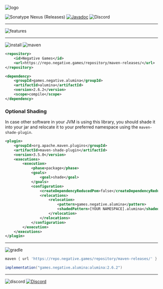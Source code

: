 ![logo](assets/alumina.png)


![Sonatype Nexus (Releases)](https://img.shields.io/nexus/r/games.negative.alumina/alumina?server=https%3A%2F%2Frepo.negative.games&nexusVersion=3&logo=sonatype&label=version)
[![Javadoc](https://img.shields.io/badge/JavaDoc-Online-green)](https://jd.alumina.dev) ![Discord](https://img.shields.io/discord/822346437240815656?logo=discord&label=discord)

***
![features](assets/Features.png)
***
![install](assets/Installation%20Details.png)
![maven](assets/Maven.png)
```xml
<repository>
    <id>Negative Games</id>
    <url>https://repo.negative.games/repository/maven-releases/</url>
</repository>
```
```xml
<dependency>
    <groupId>games.negative.alumina</groupId>
    <artifactId>alumina</artifactId>
    <version>2.6.2</version>
    <scope>compile</scope>
</dependency>
```

### Optional Shading
In case other software in your JVM is using this library, you should shade it into your jar and relocate it to your preferred namespace using the `maven-shade-plugin`.
```xml
<plugin>
    <groupId>org.apache.maven.plugins</groupId>
    <artifactId>maven-shade-plugin</artifactId>
    <version>3.5.0</version>
    <executions>
        <execution>
            <phase>package</phase>
            <goals>
                <goal>shade</goal>
            </goals>
            <configuration>
                <createDependencyReducedPom>false</createDependencyReducedPom>
                <relocations>
                    <relocation>
                        <pattern>games.negative.alumina</pattern>
                        <shadedPattern>[YOUR NAMESPACE].alumina</shadedPattern>
                    </relocation>
                </relocations>
            </configuration>
        </execution>
    </executions>
</plugin>
```
***
![gradle](assets/Gradle.png)
```groovy
maven { url 'https://repo.negative.games/repository/maven-releases/' }
```
```groovy
implementation("games.negative.alumina:alumina:2.6.2")
```
***
![discord](assets/Discord.png)
[![Discord](https://discord.com/api/guilds/822346437240815656/widget.png?style=banner2)](https://discord.gg/XnHEn6BB2j)
